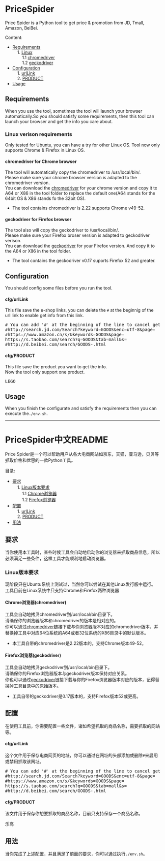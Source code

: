# PriceSpider
Price Spider is a Python tool to get price &amp; promotion from JD, Tmall, Amazon, BeiBei.  

Content:
- [Requirements](https://github.com/Sl0v3C/PriceSpider#requirements)  
&nbsp;&nbsp;&nbsp;&nbsp;1. [Linux](https://github.com/Sl0v3C/PriceSpider#linux-verison-requirements)  
&nbsp;&nbsp;&nbsp;&nbsp;&nbsp;&nbsp;&nbsp;&nbsp;1\.1 [chromedriver](https://github.com/Sl0v3C/PriceSpider#chromedriver-for-chrome-browser-1)  
&nbsp;&nbsp;&nbsp;&nbsp;&nbsp;&nbsp;&nbsp;&nbsp;1\.2 [geckodriver](https://github.com/Sl0v3C/PriceSpider#geckodriver-for-firefox-browser-1)  
- [Configuration](https://github.com/Sl0v3C/PriceSpider#configuration)  
&nbsp;&nbsp;&nbsp;&nbsp;1. [urlLink](https://github.com/Sl0v3C/PriceSpider#cfgurllink)  
&nbsp;&nbsp;&nbsp;&nbsp;2. [PRODUCT](https://github.com/Sl0v3C/PriceSpider#cfgproduct)
- [Usage](https://github.com/Sl0v3C/PriceSpider#usage)

## Requirements
When you use the tool, sometimes the tool will launch your browser automatically.So you should satisfy some requirements, then this tool can launch your browser and get the info you care about.  

### Linux verison requirements  
Only tested for Ubuntu, you can have a try for other Linux OS.
Tool now only supports Chrome & Firefox in Linux OS.
#### chromedriver for Chrome browser
The tool will automatically copy the chromedriver to /usr/local/bin/.   
Please make sure your chrome browser version is adapted to the chromedriver version.  
You can download the [chromedriver](http://chromedriver.storage.googleapis.com/index.html) for your chrome version and copy it to A64 or X86 in the tool folder to replace the default one(A64 stands for the 64bit OS & X86 stands fo the 32bit OS).

* The tool contains chromedriver is 2.22 supports Chrome v49-52.

#### geckodriver for Firefox browser  
The tool also will copy the geckodriver to /usr/local/bin/.  
Please make sure your Firefox broser version is adapted to geckodriver verison.        
You can download the [geckodriver](https://github.com/mozilla/geckodriver/releases) for your Firefox version. And copy it to the A64 or X86 in the tool folder. 

* The tool contains the geckodriver v0.17 suports Firefox 52 and greater.
 
## Configuration
You should config some files before you run the tool.
#### cfg/urlLink
This file save the e-shop links, you can delete the ``` # ``` at the beginnig of the url link to enable get info from this link.
<pre># You can add '#' at the beginning of the line to cancel getting info from the shop
#http://search.jd.com/Search?keyword=GOODS&enc=utf-8&page=
#https://www.amazon.cn/s/&keywords=GOODS&page=
https://s.taobao.com/search?q=GOODS&tab=mall&s=
#http://d.beibei.com/search/GOODS-.html
</pre>

#### cfg/PRODUCT
This file save the product you want to get the info.  
Now the tool only support one product.
<pre>
LEGO
</pre>

## Usage
When you finish the configurate and satisfy the requirements then you can execute the``` ./env.sh ```.

***
# PriceSpider中文README
Price Spider是一个可以帮助用户从各大电商网站如京东，天猫，亚马逊，贝贝等抓取价格和优惠的一款Python工具。

目录:
- [要求](https://github.com/Sl0v3C/PriceSpider#要求)  
&nbsp;&nbsp;&nbsp;&nbsp;1. [Linux版本要求](https://github.com/Sl0v3C/PriceSpider#linux版本要求)  
&nbsp;&nbsp;&nbsp;&nbsp;&nbsp;&nbsp;&nbsp;&nbsp;1\.1 [Chrome浏览器](https://github.com/Sl0v3C/PriceSpider#chrome浏览器chromedriver-1)  
&nbsp;&nbsp;&nbsp;&nbsp;&nbsp;&nbsp;&nbsp;&nbsp;1\.2 [Firefox浏览器](https://github.com/Sl0v3C/PriceSpider#firefox浏览器geckodriver-1)  
- [配置](https://github.com/Sl0v3C/PriceSpider#配置)  
&nbsp;&nbsp;&nbsp;&nbsp;1. [urlLink](https://github.com/Sl0v3C/PriceSpider#cfgurllink-1)  
&nbsp;&nbsp;&nbsp;&nbsp;2. [PRODUCT](https://github.com/Sl0v3C/PriceSpider#cfgproduct-1)  
- [用法](https://github.com/Sl0v3C/PriceSpider#用法)  

## 要求
当你使用本工具时，某些时候工具会自动地启动你的浏览器来抓取商品信息，所以必须满足一些条件，这样工具才能顺利地启动浏览器。

### Linux版本要求
现阶段只在Ubuntu系统上测试过，当然你可以尝试在其他Linux发行版中运行。
工具目前在Linux系统中只支持Chrome和Firefox两种浏览器
#### Chrome浏览器(chromedriver)
工具会自动地拷贝chromedriver到/usr/local/bin目录下。  
请确保你的浏览器版本和chromedriver的版本是相对应的。  
你可以通过[chromedriver](http://chromedriver.storage.googleapis.com/index.html)链接下载与你浏览器版本对应的chromedriver版本，并替换掉工具中对应64位系统的A64或者32位系统的X86目录中的默认版本。

* 本工具自带的chromedriver是2.22版本的，支持Chrome版本49-52。

#### Firefox浏览器(geckodriver)  
工具会自动地拷贝geckodriver到/usr/local/bin目录下。  
请确保你的Firefox浏览器版本与geckodriver版本保持对应关系。  
你也可以通过[geckodriver](https://github.com/mozilla/geckodriver/releases)链接下载与你的Firefox浏览器版本对应的版本，记得替换掉工具目录中的原始版本。

* 工具自带的geckodriver是0.17版本的，支持Firefox版本52或更高。
 
## 配置
在使用工具前，你需要配置一些文件，诸如希望抓取的商品名称，需要抓取的网站等。
#### cfg/urlLink
这个文件用于保存电商网页的地址，你可以通过在网址的头部添加或删除``` # ```来启用或禁用抓取该网址。
<pre># You can add '#' at the beginning of the line to cancel getting info from the shop
#http://search.jd.com/Search?keyword=GOODS&enc=utf-8&page=
#https://www.amazon.cn/s/&keywords=GOODS&page=
https://s.taobao.com/search?q=GOODS&tab=mall&s=
#http://d.beibei.com/search/GOODS-.html
</pre>

#### cfg/PRODUCT
该文件用于保存你想要抓取的商品名称，目前只支持保存一个商品名称。
<pre>
乐高
</pre>

## 用法
当你完成了上述配置，并且满足了前面的要求，你可以通过执行``` ./env.sh ```。
